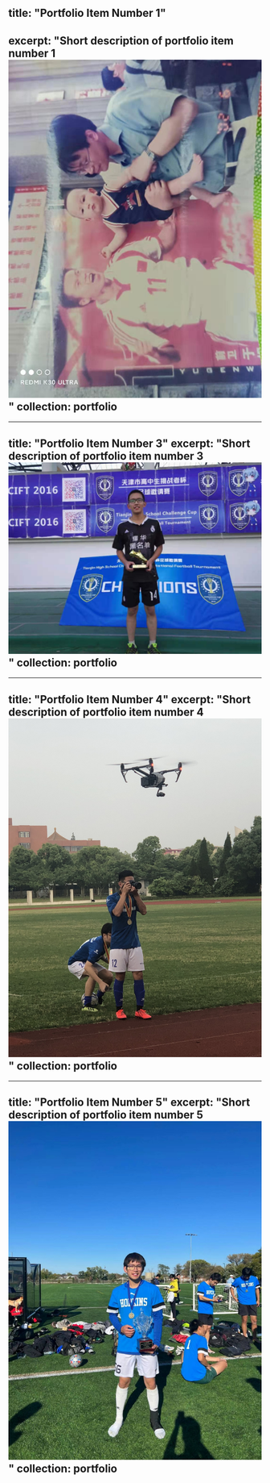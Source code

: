 title: "Portfolio Item Number 1"
---
excerpt: "Short description of portfolio item number 1<br/><img src='/images/1 year old.jpg' alt='1 year old'>"
collection: portfolio
---

---
title: "Portfolio Item Number 3"
excerpt: "Short description of portfolio item number 3<br/><img src='/images/15 years old.jpg' alt='15 Years Old - High School'>"
collection: portfolio
---

---
title: "Portfolio Item Number 4"
excerpt: "Short description of portfolio item number 4<br/><img src='/images/21 years old.jpg' alt='21 Years Old - Shanghai Jiao Tong University'>"
collection: portfolio
---

---
title: "Portfolio Item Number 5"
excerpt: "Short description of portfolio item number 5<br/><img src='/images/22 years old.jpg' alt='22 Years Old - Johns Hopkins University'>"
collection: portfolio
---
